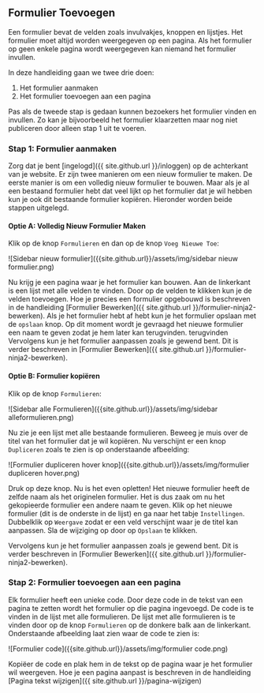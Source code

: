 ## Formulier Toevoegen
Een formulier bevat de velden zoals invulvakjes, knoppen en lijstjes. Het formulier moet altijd worden weergegeven op een pagina. Als het formulier op geen enkele pagina wordt weergegeven kan niemand het formulier invullen.

In deze handleiding gaan we twee drie doen:
1. Het formulier aanmaken
2. Het formulier toevoegen aan een pagina

Pas als de tweede stap is gedaan kunnen bezoekers het formulier vinden en invullen. Zo kan je bijvoorbeeld het formulier klaarzetten maar nog niet publiceren door alleen stap 1 uit te voeren.

### Stap 1: Formulier aanmaken
Zorg dat je bent [ingelogd]({{ site.github.url }}/inloggen) op de achterkant van je website. Er zijn twee manieren om een nieuw formulier te maken. De eerste manier is om een volledig nieuw formulier te bouwen. Maar als je al een bestaand formulier hebt dat veel lijkt op het formulier dat je wil hebben kun je ook dit bestaande formulier kopiëren. Hieronder worden beide stappen uitgelegd.

#### Optie A: Volledig Nieuw Formulier Maken
Klik op de knop `Formulieren` en dan op de knop `Voeg Nieuwe Toe`:

 ![Sidebar nieuw formulier]({{site.github.url}}/assets/img/sidebar nieuw formulier.png)

Nu krijg je een pagina waar je het formulier kan bouwen. Aan de linkerkant is een lijst met alle velden te vinden. Door op de velden te klikken kun je de velden toevoegen. Hoe je precies een formulier opgebouwd is beschreven in de handleiding [Formulier Bewerken]({{ site.github.url }}/formulier-ninja2-bewerken).
Als je het formulier hebt af hebt kun je het formulier opslaan met de `opslaan` knop. Op dit moment wordt je gevraagd het nieuwe formulier een naam te geven zodat je hem later kan terugvinden.
terugvinden
Vervolgens kun je het formulier aanpassen zoals je gewend bent. Dit is verder beschreven in [Formulier Bewerken]({{ site.github.url }}/formulier-ninja2-bewerken).


#### Optie B: Formulier kopiëren
Klik op de knop `Formulieren`:

![Sidebar alle Formulieren]({{site.github.url}}/assets/img/sidebar alleformulieren.png)

Nu zie je een lijst met alle bestaande formulieren. Beweeg je muis over de titel van het formulier dat je wil kopiëren. Nu verschijnt er een knop `Dupliceren` zoals te zien is op onderstaande afbeelding:

![Formulier dupliceren hover knop]({{site.github.url}}/assets/img/formulier dupliceren hover.png)

Druk op deze knop. Nu is het even opletten! Het nieuwe formulier heeft de zelfde naam als het originelen formulier. Het is dus zaak om nu het gekopieerde formulier een andere naam te geven. Klik op het nieuwe formulier (dit is de onderste in de lijst) en ga naar het tabje `Instellingen`. Dubbelklik op `Weergave` zodat er een veld verschijnt waar je de titel kan aanpassen. Sla de wijziging op door op `Opslaan` te klikken.

Vervolgens kun je het formulier aanpassen zoals je gewend bent. Dit is verder beschreven in [Formulier Bewerken]({{ site.github.url }}/formulier-ninja2-bewerken).

### Stap 2: Formulier toevoegen aan een pagina
Elk formulier heeft een unieke code. Door deze code in de tekst van een pagina te zetten wordt het formulier op die pagina ingevoegd. De code is te vinden in de lijst met alle formulieren. De lijst met alle formulieren is te vinden door op de knop `Formulieren` op de donkere balk aan de linkerkant. Onderstaande afbeelding laat zien waar de code te zien is:

![Formulier code]({{site.github.url}}/assets/img/formulier code.png)

Kopiëer de code en plak hem in de tekst op de pagina waar je het formulier wil weergeven. Hoe je een pagina aanpast is beschreven in de handleiding [Pagina tekst wijzigen]({{ site.github.url }}/pagina-wijzigen)
